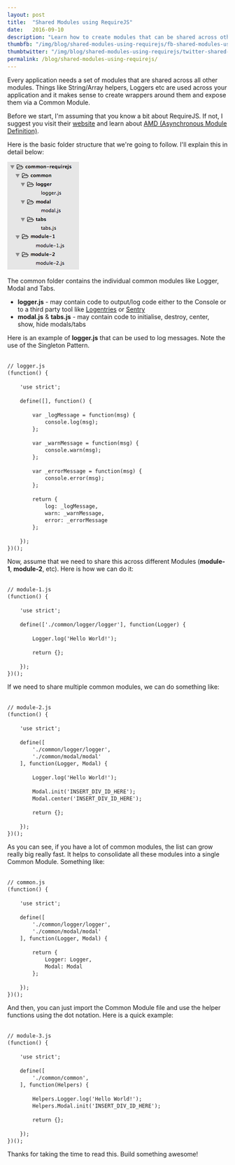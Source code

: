 ```yaml
---
layout: post
title:  "Shared Modules using RequireJS"
date:   2016-09-10
description: "Learn how to create modules that can be shared across other modules using RequireJS"
thumbfb: "/img/blog/shared-modules-using-requirejs/fb-shared-modules-using-requirejs.jpg"
thumbtwitter: "/img/blog/shared-modules-using-requirejs/twitter-shared-modules-using-requirejs.jpg"
permalink: /blog/shared-modules-using-requirejs/
---
```


Every application needs a set of modules that are shared across all other modules. Things like String/Array helpers, Loggers etc are used across your application and it makes sense to create wrappers around them and expose them via a Common Module.

Before we start, I'm assuming that you know a bit about RequireJS. If not, I suggest you visit their [website][requirejs-website] and learn about [AMD (Asynchronous Module Definition)][why-amd].

Here is the basic folder structure that we're going to follow. I'll explain this in detail below:

![Folder Structure](/img/blog/shared-modules-using-requirejs/requirejs-1.png)

The common folder contains the individual common modules like Logger, Modal and Tabs.

* <b>logger.js</b> - may contain code to output/log code either to the Console or to a third party tool like [Logentries][logentries] or [Sentry][sentry]
* <b>modal.js</b> & <b>tabs.js</b> - may contain code to initialise, destroy, center, show, hide modals/tabs

Here is an example of <b>logger.js</b> that can be used to log messages. Note the use of the Singleton Pattern.

<pre><code class="javascript">
// logger.js
(function() {

	'use strict';

	define([], function() {

		var _logMessage = function(msg) {
			console.log(msg);
		};

		var _warnMessage = function(msg) {
			console.warn(msg);
		};

		var _errorMessage = function(msg) {
			console.error(msg);
		};

		return {
			log: _logMessage,
			warn: _warnMessage,
			error: _errorMessage
		};

	});
})();
</code></pre>

Now, assume that we need to share this across different Modules (<b>module-1</b>, <b>module-2</b>, etc). Here is how we can do it:

<pre><code class="javascript">
// module-1.js
(function() {

	'use strict';

	define(['./common/logger/logger'], function(Logger) {

		Logger.log('Hello World!');

		return {};

	});
})();
</code></pre>

If we need to share multiple common modules, we can do something like:

<pre><code class="javascript">
// module-2.js
(function() {

	'use strict';

	define([
		'./common/logger/logger',
		'./common/modal/modal'
	], function(Logger, Modal) {

		Logger.log('Hello World!');

		Modal.init('INSERT_DIV_ID_HERE');
		Modal.center('INSERT_DIV_ID_HERE');

		return {};

	});
})();
</code></pre>

As you can see, if you have a lot of common modules, the list can grow really big really fast. It helps to consolidate all these modules into a single Common Module. Something like:

<pre><code class="javascript">
// common.js
(function() {

	'use strict';

	define([
		'./common/logger/logger',
		'./common/modal/modal'
	], function(Logger, Modal) {

		return {
			Logger: Logger,
			Modal: Modal
		};

	});
})();
</code></pre>

And then, you can just import the Common Module file and use the helper functions using the dot notation. Here is a quick example:

<pre><code class="javascript">
// module-3.js
(function() {

	'use strict';

	define([
		'./common/common',
	], function(Helpers) {

		Helpers.Logger.log('Hello World!');
		Helpers.Modal.init('INSERT_DIV_ID_HERE');

		return {};

	});
})();
</code></pre>

Thanks for taking the time to read this. Build something awesome!

[requirejs-website]: http://requirejs.org/
[why-amd]: http://requirejs.org/docs/whyamd.html
[logentries]: https://logentries.com/
[sentry]: https://sentry.io/welcome/
